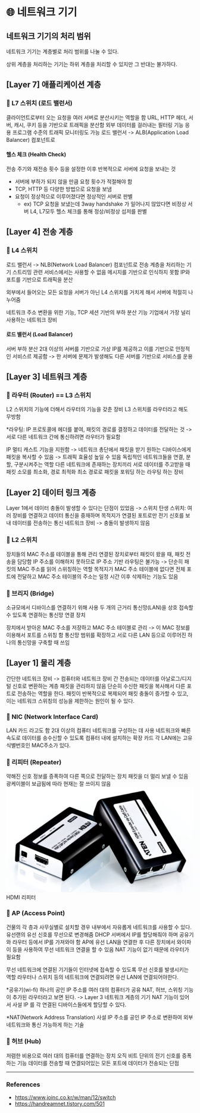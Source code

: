 # 🌐 네트워크 기기
## 네트워크 기기의 처리 범위
네트워크 기기는 계층별로 처리 범위를 나눌 수 있다.

상위 계층을 처리하는 기기는 하위 계층을 처리할 수 있지만 그 반대는 불가하다.




## [Layer 7] 애플리케이션 계층
### 📍  L7 스위치 (로드 밸런서)
클라이언트로부터 오는 요청을 여러 서버로 분산시키는 역할을 함
URL, HTTP 헤더, 서버, 캐시, 쿠키 등을 기반으로 트래픽을 분산함
외부 데이터를 걸러내는 필터링 기능
응용 프로그램 수준의 트래픽 모니터링도 가능
로드 밸런서 -> ALB(Application Load Balancer) 컴포넌트로




#### 헬스 체크 (Health Check)
전송 주기와 재전송 횟수 등을 설정한 이후 반복적으로 서버에 요청을 보내는 것
 - 서버에 부하가 되지 않을 만큼 요청 횟수가 적절해야 함
 - TCP, HTTP 등 다양한 방법으로 요청을 보냄
 - 요청이 정상적으로 이루어졌다면  정상적인 서버로 판별
   - ex) TCP 요청을 보냈는데 3way handshake 가 일어나지 않았다면 비정상 서버
L4, L7모두 헬스 체크를 통해 정상/비정상 섭저를 판별

## [Layer 4] 전송 계층
### 📍 L4 스위치
로드 밸런서 -> NLB(Network Load Balancer) 컴포넌트로
전송 계층을 처리하는 기기
스트리밍 관련 서비스에서는 사용할 수 없음
메시지를 기반으로 인식하지 못함
IP와 포트를 기반으로 트래픽을 분산

외부에서 들어오는 모든 요청을 서버가 아닌 L4 스위치를 거치게 해서 
서버에 적절히 나누어줌

네트워크 주소 변환을 위한 기능, TCP 세션 기반의 부하 분산 기능
기업에서 가장 널리 사용하는 네트워크 장비

#### 로드 밸런서 (Load Balancer)
서버 부하 분산
2대 이상의 서버를 기반으로 가상 IP를 제공하고 이를 기반으로 안정적인 서비스르 제공함
-> 한 서버에 문제가 발생해도 다른 서버를 기반으로 서비스를 운용

## [Layer 3] 네트워크 계층
### 📍 라우터 (Router) == L3 스위치
L2 스위치의 기능에 더해서 라우터의 기능을 갖춘 장비
L3 스위치를 라우터라고 해도 무방함

*라우팅: IP 프로토콜에 헤더를 붙여, 패킷의 경로를 결정하고 데이터를 전달하는 것
-> 서로 다른 네트워크 간에 통신하려면 라우터가 필요함

IP 멀티 캐스트 기능을 지원함
-> 네트워크 총단에서 패킷을 받기 원하는 디바이스에게 패킷을 복사할 수 있음 
-> 트래픽 효율성 높일 수 있음
독립적인 네트워크들을 연결, 분할, 구분시켜주는 역할
다른 네트워크에 존재하는 장치끼리 서로 데이터를 주고받을 때 패킷 소모를 최소화, 경로 최적화
최소 경로로 패킷을 포워딩 하는 라우팅 하는 장비

## [Layer 2] 데이터 링크 계층
Layer 1에서 데이터 충돌이 발생할 수 있다는 단점이 있었음
-> 스위치 탄생
스위치: 여러 장비를 연결하고 데이터 통신을 중재하며
목적지가 연결된 포트로만 전기 신호를 보내 데이터를 전송하는 통신 네트워크 장비
-> 충돌이 발생하지 않음

### 📍 L2 스위치
장치들의 MAC 주소를 테이블을 통해 관리
연결된 장치로부터 패킷이 왔을 때, 패킷 전송을 담당함
IP 주소를 이해하지 못하므로 IP 주소 기반 라우팅은 불가능
-> 단순히 패킷의 MAC 주소를 읽어 스위칭하는 역할
목적지가 MAC 주소 테이블에 없다면 전체 포트에 전달하고 MAC 주소 테이블의 주소는 일정 시간 이후 삭제하는 기능도 있음

### 📍 브리지 (Bridge)
소규모에서 디바이스를 연결하기 위해 사용
두 개의 근거리 통신망(LAN)을 상호 접속할 수 있도록 연결하는 통신망 연결 장치

장치에서 받아온 MAC 주소를 저장하고 MAC 주소 테이블로 관리
-> 이 MAC 정보를 이용해서 포트를 스위칭 함
통신망 범위를 확장하고 서로 다른 LAN 등으로 이루어진 하나의 통신망을 구축할 때 쓰임

## [Layer 1] 물리 계층
간단한 네트워크 장비 -> 컴퓨터와 네트워크 장비 간 전송되는 데이터를 아날로그/디지털 신호로 변환하는 계층
패킷을 관리하지 않음
단순히 수신한 패킷을 복사해서 다른 포트로 전송하는 역할을 한다.
패킷이 반복적으로 복제되어 패킷 충돌이 증가할 수 있고, 이는 네트워크 스위칭의 성능을 제한하는 원인이 될 수 있다.

### 📍 NIC (Network Interface Card)
LAN 카드 라고도 함
2대 이상의 컴퓨터 네트워크를 구성하는 데 사용
네트워크와 빠른 속도로 데이터를 송수신할 수 있도록 컴퓨터 내에 설치하는 확장 카드
각 LAN에는 고유 식별번호인 MAC주소가 있다.

### 📍 리피터 (Repeater)
약해진 신호 정보를 증폭하여 다른 쪽으로 전달하는 장치
패킷을 더 멀리 보낼 수 있음
광케이블이 보급됨에 따라 현재는 잘 쓰이지 않음
![repeater.png](images/repeater.png)
HDMI 리피터
### 📍 AP (Access Point)
건물의 각 층과 사무실별로 설치할 경우 내부에서 자유롭게 네트워크를 사용할 수 있다.
유선랜의 유선 신호를 무선으로 변경해줌
DHCP 서버에서 IP를 할당해줘야 하며 공유기와 라우터 등에서 IP를 가져와야 함
AP에 유선 LAN을 연결한 후 다른 장치에서 와이파이 등을 사용하여 무선 네트워크 연결을 할 수 있음
NAT 기능이 없기 때문에 라우터가 필요함

무선 네트워크에 연결된 기기들이 인터넷에 접속할 수 있도록 무선 신호를 발생시키는 역할
라우터나 스위치 등의 네트워크에 연결되려면 유선 LAN에 연결되어야한다.

*공유기(wi-fi) 
하나의 공인 IP 주소를 여러 대의 컴퓨터가 공유
NAT, 허브, 스위칭 기능이 추가된 라우터라고 보면 된다.  -> Layer 3 네트워크 계층의 기기
NAT 기능이 있어서 사설 IP 를 각 연결된 디바이스들에게 할당할 수 있다.

*NAT(Network Address Translation)
사설 IP 주소를 공인 IP 주소로 변환하여 외부 네트워크와 통신 가능하게 하는 기술

### 📍 허브 (Hub)
저렴한 비용으로 여러 대의 컴퓨터를 연결하는 장치
오직 비트 단위의 전기 신호를 증폭하는 기능
데이터를 전송할 때 연결되어있는 모든 포트에 데이터가 전송되는 단점



-------------------------------------------------


### References
- https://www.joinc.co.kr/w/man/12/switch
- https://handreamnet.tistory.com/501